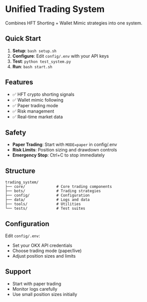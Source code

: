 # Unified Trading System

Combines HFT Shorting + Wallet Mimic strategies into one system.

## Quick Start

1. **Setup**: `bash setup.sh`
2. **Configure**: Edit `config/.env` with your API keys
3. **Test**: `python test_system.py`
4. **Run**: `bash start.sh`

## Features

- ✅ HFT crypto shorting signals
- ✅ Wallet mimic following
- ✅ Paper trading mode
- ✅ Risk management
- ✅ Real-time market data

## Safety

- **Paper Trading**: Start with `MODE=paper` in config/.env
- **Risk Limits**: Position sizing and drawdown controls
- **Emergency Stop**: Ctrl+C to stop immediately

## Structure

```
trading_system/
├── core/              # Core trading components
├── bots/              # Trading strategies
├── config/            # Configuration
├── data/              # Logs and data
├── tools/             # Utilities
└── tests/             # Test suites
```

## Configuration

Edit `config/.env`:
- Set your OKX API credentials
- Choose trading mode (paper/live)
- Adjust position sizes and limits

## Support

- Start with paper trading
- Monitor logs carefully
- Use small position sizes initially
